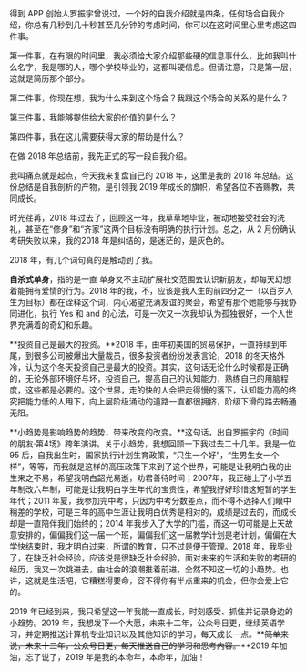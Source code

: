 得到 APP 创始人罗振宇曾说过，一个好的自我介绍就是四条，任何场合自我介绍，你总有几秒到几十秒甚至几分钟的考虑时间，你可以在这时间里心里考虑这四件事。

第一件事，在有限的时间里，我必须给大家介绍那些硬的信息事什么，比如我叫什么名字，我是哪的人，哪个学校毕业的，这都叫硬信息。但请注意，只是第一层，这就是简历那个部分。

第二件事，你现在想，我为什么来到这个场合？我跟这个场合的关系的是什么？

第三件事，我能够提供给大家的价值的是什么？

第四件事，我在这儿需要获得大家的帮助是什么？

在做 2018 年总结前，我先正式的写一段自我介绍。

我叫痛点就是起点，今天我来复盘自己的 2018 年，这里是我的 2018 年总结。这份总结是自我剖析的产物，是引领我 2019 年成长的旗帜，希望各位不吝赐教，共同成长。

时光荏苒，2018 年过去了，回顾这一年，我草草地毕业，被动地接受社会的洗礼，甚至在“修身”和“齐家”这两个目标没有明确的执行计划。总之，从 2 月份确认考研失败以来，我的2018 年是纠结的，是迷茫的，是灰色的。

2018 年，有几个词句真的是触动到了我。

**自杀式单身**，指的是一直 单身又不主动扩展社交范围去认识新朋友，却每天幻想着能拥有爱情的行为。2018 年的我，不，应该是我人生的前四分之一（以百岁人生为目标）都在诠释这个词，内心渴望充满友谊的聚会，希望有那个她能够与我协同进化，执行 Yes 和 and 的心法，可是一次又一次我却认为孤独很好，一个人世界充满着的奇幻和乐趣。

**投资自己是最大的投资。**2018 年，由年初美国的贸易保护，一直持续到年尾，到很多公司被爆出大量裁员，很多投资者纷纷发表言论，2018 的冬天格外冷，认为这个冬天投资自己是最大的投资。其实，这句话无论什么时候都是正确的，无论外部环境好与坏，投资自己，提高自己的认知能力，熟练自己的用脑程度，这些都是必要的。这个世界，走的快的人会把走得慢的落下，认知能力高的终究把能力低的人甩下，向上层阶级涌动的道路一直都很拥挤，阶级下滑的路去畅通无阻。

**小趋势是影响趋势的趋势，带来改变的改变。**这句话，出自罗振宇的《时间的朋友·第4场》跨年演讲。关于小趋势，我想回顾一下我过去二十几年。我是一位 95 后，自我出生时，国家执行计划生育政策，“只生一个好”，“生男生女一个样”，等等，而我就是这样的高压政策下来到了这个世界，可能是让我明白我的出生来之不易，希望我明白韶光易逝，劝君善待时间；2007年，我正碰上了小学五年制改六年制，可能是让我明白学生年代的宝贵性，希望我好好珍惜这短暂的学生年代；2011 年夏，我参加完中考，只因为中考分数差点，而不得不选择人们眼中稍差的学校，可是三年的高中生涯让我明白优秀是相对的，成绩是过去的，而成长却是一直陪伴我们始终的；2014 年我步入了大学的门槛，而这一切可能是上天故意安排的，偏偏我们这一届一个班，偏偏我们这一届教学计划是老计划，偏偏在大学快结束时，我才明白过来，所谓的教育，只不过是便于管理。2018 年，我毕业了，在缺乏社会经验，应该说是很缺乏社会经验，面对未来的生活和失败的考研的经历，我又一次跳进去，由社会的浪潮推着前进，全然不知这一切的小趋势。也许，这就是生活吧，它糟糕得要命，容不得你有半点重来的机会，但你会爱上它的。

2019 年已经到来，我只希望这一年我能一直成长，时刻感受、抓住并记录身边的小趋势。2019 年，我想发下一个大愿，未来十二年，公众号日更，继续英语学习，并定期推送计算机专业知识以及其他知识的学习，每天成长一点。**~~简单来说，未来十二年，公众号日更，每天推送自己的学习和思考内容。~~**2019 年加油，忘了说了，2019 年是我的本命年，本命年，加油！


